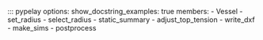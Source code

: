 ::: pypelay
    options:
        show_docstring_examples: true
        members:
        - Vessel
        - set_radius
        - select_radius
        - static_summary
        - adjust_top_tension
        - write_dxf
        - make_sims
        - postprocess
